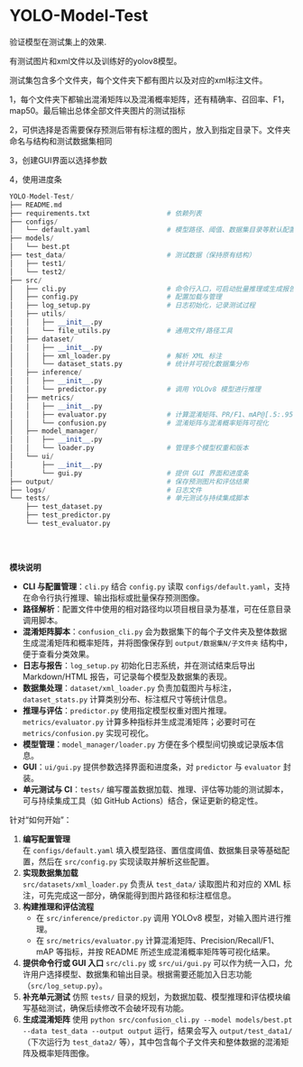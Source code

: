 # YOLO-Model-Test
验证模型在测试集上的效果.

有测试图片和xml文件以及训练好的yolov8模型。

测试集包含多个文件夹，每个文件夹下都有图片以及对应的xml标注文件。

1，每个文件夹下都输出混淆矩阵以及混淆概率矩阵，还有精确率、召回率、F1，map50。最后输出总体全部文件夹图片的测试指标

2，可供选择是否需要保存预测后带有标注框的图片，放入到指定目录下。文件夹命名与结构和测试数据集相同

3，创建GUI界面以选择参数

4，使用进度条

```python
YOLO-Model-Test/
├── README.md
├── requirements.txt                   # 依赖列表
├── configs/
│   └── default.yaml                   # 模型路径、阈值、数据集目录等默认配置
├── models/
│   └── best.pt
├── test_data/                         # 测试数据（保持原有结构）
│   ├── test1/
│   └── test2/
├── src/
│   ├── cli.py                         # 命令行入口，可启动批量推理或生成报告
│   ├── config.py                      # 配置加载与管理
│   ├── log_setup.py                   # 日志初始化，记录测试过程
│   ├── utils/
│   │   ├── __init__.py
│   │   └── file_utils.py              # 通用文件/路径工具
│   ├── dataset/
│   │   ├── __init__.py
│   │   ├── xml_loader.py              # 解析 XML 标注
│   │   └── dataset_stats.py           # 统计并可视化数据集分布
│   ├── inference/
│   │   ├── __init__.py
│   │   └── predictor.py               # 调用 YOLOv8 模型进行推理
│   ├── metrics/
│   │   ├── __init__.py
│   │   ├── evaluator.py               # 计算混淆矩阵、PR/F1、mAP@[.5:.95] 等
│   │   └── confusion.py               # 混淆矩阵与混淆概率矩阵可视化
│   ├── model_manager/
│   │   ├── __init__.py
│   │   └── loader.py                  # 管理多个模型权重和版本
│   └── ui/
│       ├── __init__.py
│       └── gui.py                     # 提供 GUI 界面和进度条
├── output/                            # 保存预测图片和评估结果
├── logs/                              # 日志文件
└── tests/                             # 单元测试与持续集成脚本
    ├── test_dataset.py
    ├── test_predictor.py
    └── test_evaluator.py
    
    
    
```

**模块说明**

- **CLI 与配置管理**：`cli.py` 结合 `config.py` 读取 `configs/default.yaml`，支持在命令行执行推理、输出指标或批量保存预测图像。
- **路径解析**：配置文件中使用的相对路径均以项目根目录为基准，可在任意目录调用脚本。
- **混淆矩阵脚本**：`confusion_cli.py` 会为数据集下的每个子文件夹及整体数据生成混淆矩阵和概率矩阵，并将图像保存到 `output/数据集N/子文件夹` 结构中，便于查看分类效果。
- **日志与报告**：`log_setup.py` 初始化日志系统，并在测试结束后导出 Markdown/HTML 报告，可记录每个模型及数据集的表现。
- **数据集处理**：`dataset/xml_loader.py` 负责加载图片与标注，`dataset_stats.py` 计算类别分布、标注框尺寸等统计信息。
- **推理与评估**：`predictor.py` 使用指定模型权重对图片推理。`metrics/evaluator.py` 计算多种指标并生成混淆矩阵；必要时可在 `metrics/confusion.py` 实现可视化。
- **模型管理**：`model_manager/loader.py` 方便在多个模型间切换或记录版本信息。
- **GUI**：`ui/gui.py` 提供参数选择界面和进度条，对 `predictor` 与 `evaluator` 封装。
- **单元测试与 CI**：`tests/` 编写覆盖数据加载、推理、评估等功能的测试脚本，可与持续集成工具（如 GitHub Actions）结合，保证更新的稳定性。

针对“如何开始”：

1. **编写配置管理**  
   在 `configs/default.yaml` 填入模型路径、置信度阈值、数据集目录等基础配置，然后在 `src/config.py` 实现读取并解析这些配置。
2. **实现数据集加载**  
   `src/datasets/xml_loader.py` 负责从 `test_data/` 读取图片和对应的 XML 标注，可先完成这一部分，确保能得到图片路径和标注框信息。
3. **构建推理和评估流程**  
   - 在 `src/inference/predictor.py` 调用 YOLOv8 模型，对输入图片进行推理。  
   - 在 `src/metrics/evaluator.py` 计算混淆矩阵、Precision/Recall/F1、mAP 等指标，并按 README 所述生成混淆概率矩阵等可视化结果。
4. **提供命令行或 GUI 入口**
   `src/cli.py` 或 `src/ui/gui.py` 可以作为统一入口，允许用户选择模型、数据集和输出目录。根据需要还能加入日志功能（`src/log_setup.py`）。
5. **补充单元测试**
   仿照 `tests/` 目录的规划，为数据加载、模型推理和评估模块编写基础测试，确保后续修改不会破坏现有功能。
6. **生成混淆矩阵**
   使用 `python src/confusion_cli.py --model models/best.pt --data test_data --output output` 运行，结果会写入 `output/test_data1/`（下次运行为 `test_data2/` 等），其中包含每个子文件夹和整体数据的混淆矩阵及概率矩阵图像。
